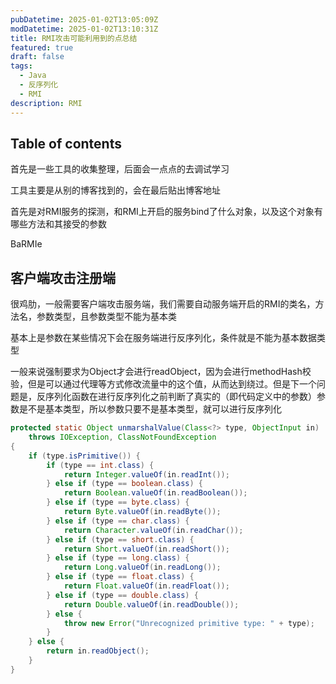 ```yaml
---
pubDatetime: 2025-01-02T13:05:09Z
modDatetime: 2025-01-02T13:10:31Z
title: RMI攻击可能利用到的点总结
featured: true
draft: false
tags:
  - Java
  - 反序列化
  - RMI
description: RMI
---
```


## Table of contents

首先是一些工具的收集整理，后面会一点点的去调试学习

工具主要是从别的博客找到的，会在最后贴出博客地址

首先是对RMI服务的探测，和RMI上开启的服务bind了什么对象，以及这个对象有哪些方法和其接受的参数

BaRMIe



## 客户端攻击注册端

很鸡肋，一般需要客户端攻击服务端，我们需要自动服务端开启的RMI的类名，方法名，参数类型，且参数类型不能为基本类

基本上是参数在某些情况下会在服务端进行反序列化，条件就是不能为基本数据类型

一般来说强制要求为Object才会进行readObject，因为会进行methodHash校验，但是可以通过代理等方式修改流量中的这个值，从而达到绕过。但是下一个问题是，反序列化函数在进行反序列化之前判断了真实的（即代码定义中的参数）参数是不是基本类型，所以参数只要不是基本类型，就可以进行反序列化

```java
protected static Object unmarshalValue(Class<?> type, ObjectInput in)
    throws IOException, ClassNotFoundException
{
    if (type.isPrimitive()) {
        if (type == int.class) {
            return Integer.valueOf(in.readInt()); 
        } else if (type == boolean.class) {
            return Boolean.valueOf(in.readBoolean());
        } else if (type == byte.class) {
            return Byte.valueOf(in.readByte());
        } else if (type == char.class) {
            return Character.valueOf(in.readChar());
        } else if (type == short.class) {
            return Short.valueOf(in.readShort());
        } else if (type == long.class) {
            return Long.valueOf(in.readLong());
        } else if (type == float.class) {
            return Float.valueOf(in.readFloat());
        } else if (type == double.class) {
            return Double.valueOf(in.readDouble());
        } else {
            throw new Error("Unrecognized primitive type: " + type);
        }
    } else {
        return in.readObject();
    }
}
```

